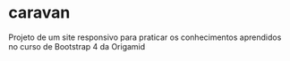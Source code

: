 # caravan
Projeto de um site responsivo para praticar os conhecimentos aprendidos no curso de Bootstrap 4 da Origamid
